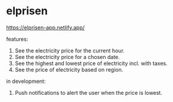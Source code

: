 # elprisen

https://elprisen-app.netlify.app/

features:

1. See the electricity price for the current hour.
2. See the electricity price for a chosen date.
3. See the highest and lowest price of electricity incl. with taxes.
4. See the price of electricity based on region.

in development:

1. Push notifications to alert the user when the price is lowest.
